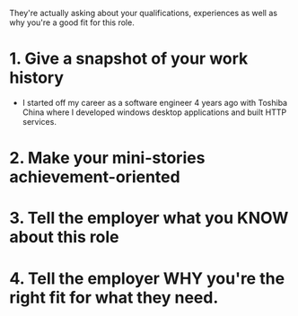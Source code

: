 They're actually asking about your qualifications, experiences as well as why you're a good fit for this role.

# 1. Give a snapshot of your work history
  * I started off my career as a software engineer 4 years ago with Toshiba China where I developed windows desktop applications and built HTTP services.

# 2. Make your mini-stories achievement-oriented

# 3. Tell the employer what you KNOW about this role

# 4. Tell the employer WHY you're the right fit for what they need.
